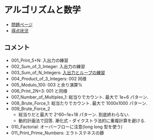 # アルゴリズムと数学

- [問題ページ](https://atcoder.jp/contests/math-and-algorithm)
- [得点状況](https://atcoder.jp/contests/math-and-algorithm/score)

## コメント

- 001_Print_5+N: 入出力の練習
- 002_Sum_of_3_Integer: 入出力の練習
- 003_Sum_of_N_Integers: [入出力とループの練習](https://wakabame.hatenablog.com/entry/2019/02/24/141009)
- 004_Product_of_3_Integers: 002 同様
- 005_Modulo_100: 003 と余り演算%
- 006_Print_2N+3: 001 と同様
- 007_Number_of_Multiples_1: 総当りでカウント. 最大で 1e+6 パターン.
- 008_Brute_Force_1: 総当たりでカウント. 最大で 1000x1000 パターン.
- 009_Brute_Force_2
  - 総当りだと最大で 2^60~1e+18 パターン. 到底終わらない.
  - 動的計画法で回答. 漸化式・ダイクストラ法的に重複計算を避ける.
- 010_Factorial: オーバーフローに注意(long long 型を使う)
- 011_Print_Prime_Numbers: エラトステネスの篩